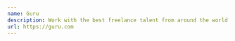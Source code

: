 ```yaml
---
name: Guru
description: Work with the best freelance talent from around the world on our secure, flexible and cost-effective platform.
url: https://guru.com
---
```

